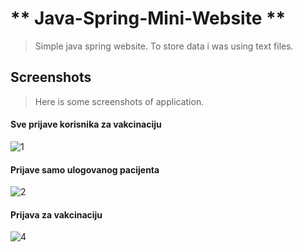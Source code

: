 # ** Java-Spring-Mini-Website **

> Simple java spring website. To store data i was using text files.

## Screenshots
>Here is some screenshots of application.

#### Sve prijave korisnika za vakcinaciju
![1](https://user-images.githubusercontent.com/78502458/146009554-f64770cd-dc71-4851-b6da-3add8bc47f0d.png)

#### Prijave samo ulogovanog pacijenta
![2](https://user-images.githubusercontent.com/78502458/146009809-7de481d1-606b-43f0-a6fe-e7d951b96809.png)

#### Prijava za vakcinaciju
![4](https://user-images.githubusercontent.com/78502458/146010149-5a97e811-4353-471c-baff-d88e6ed9802a.png)
